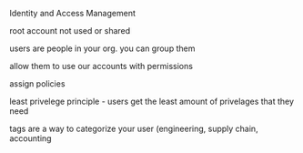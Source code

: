Identity and Access Management 

root account not used or shared 



users are people in your org. you can group them 

allow them to use our accounts with permissions 

assign policies 



least privelege principle - users get the least amount of privelages that they need 



tags are a way to categorize your user (engineering, supply chain, accounting




